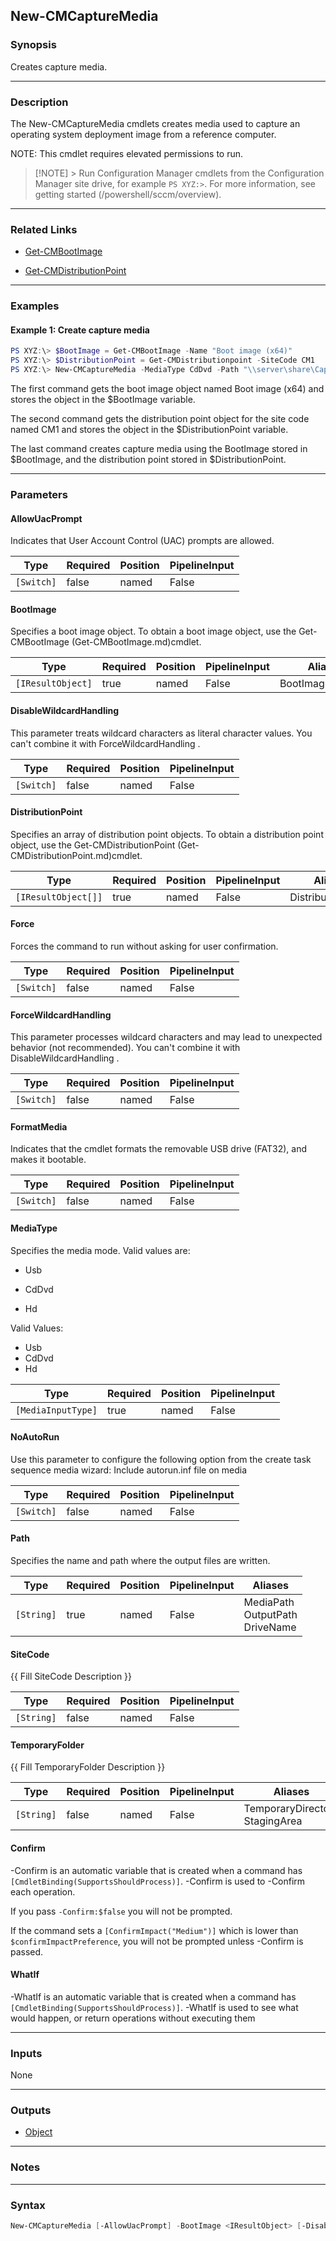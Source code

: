 New-CMCaptureMedia
------------------




### Synopsis
Creates capture media.



---


### Description

The New-CMCaptureMedia cmdlets creates media used to capture an operating system deployment image from a reference computer.



NOTE: This cmdlet requires elevated permissions to run.



> [!NOTE] > Run Configuration Manager cmdlets from the Configuration Manager site drive, for example `PS XYZ:>`. For more information, see getting started (/powershell/sccm/overview).



---


### Related Links
* [Get-CMBootImage](Get-CMBootImage)



* [Get-CMDistributionPoint](Get-CMDistributionPoint)





---


### Examples
#### Example 1: Create capture media
```PowerShell
PS XYZ:\> $BootImage = Get-CMBootImage -Name "Boot image (x64)"
PS XYZ:\> $DistributionPoint = Get-CMDistributionpoint -SiteCode CM1
PS XYZ:\> New-CMCaptureMedia -MediaType CdDvd -Path "\\server\share\CaptureMedia.iso" -BootImage $BootImage -DistributionPoint $DistributionPoint
```
The first command gets the boot image object named Boot image (x64) and stores the object in the $BootImage variable.


The second command gets the distribution point object for the site code named CM1 and stores the object in the $DistributionPoint variable.


The last command creates capture media using the BootImage stored in $BootImage, and the distribution point stored in $DistributionPoint.


---


### Parameters
#### **AllowUacPrompt**

Indicates that User Account Control (UAC) prompts are allowed.






|Type      |Required|Position|PipelineInput|
|----------|--------|--------|-------------|
|`[Switch]`|false   |named   |False        |



#### **BootImage**

Specifies a boot image object. To obtain a boot image object, use the Get-CMBootImage (Get-CMBootImage.md)cmdlet.






|Type             |Required|Position|PipelineInput|Aliases         |
|-----------------|--------|--------|-------------|----------------|
|`[IResultObject]`|true    |named   |False        |BootImagePackage|



#### **DisableWildcardHandling**

This parameter treats wildcard characters as literal character values. You can't combine it with ForceWildcardHandling .






|Type      |Required|Position|PipelineInput|
|----------|--------|--------|-------------|
|`[Switch]`|false   |named   |False        |



#### **DistributionPoint**

Specifies an array of distribution point objects. To obtain a distribution point object, use the Get-CMDistributionPoint (Get-CMDistributionPoint.md)cmdlet.






|Type               |Required|Position|PipelineInput|Aliases           |
|-------------------|--------|--------|-------------|------------------|
|`[IResultObject[]]`|true    |named   |False        |DistributionPoints|



#### **Force**

Forces the command to run without asking for user confirmation.






|Type      |Required|Position|PipelineInput|
|----------|--------|--------|-------------|
|`[Switch]`|false   |named   |False        |



#### **ForceWildcardHandling**

This parameter processes wildcard characters and may lead to unexpected behavior (not recommended). You can't combine it with DisableWildcardHandling .






|Type      |Required|Position|PipelineInput|
|----------|--------|--------|-------------|
|`[Switch]`|false   |named   |False        |



#### **FormatMedia**

Indicates that the cmdlet formats the removable USB drive (FAT32), and makes it bootable.






|Type      |Required|Position|PipelineInput|
|----------|--------|--------|-------------|
|`[Switch]`|false   |named   |False        |



#### **MediaType**

Specifies the media mode. Valid values are:


* Usb


* CdDvd


* Hd



Valid Values:

* Usb
* CdDvd
* Hd






|Type              |Required|Position|PipelineInput|
|------------------|--------|--------|-------------|
|`[MediaInputType]`|true    |named   |False        |



#### **NoAutoRun**

Use this parameter to configure the following option from the create task sequence media wizard: Include autorun.inf file on media






|Type      |Required|Position|PipelineInput|
|----------|--------|--------|-------------|
|`[Switch]`|false   |named   |False        |



#### **Path**

Specifies the name and path where the output files are written.






|Type      |Required|Position|PipelineInput|Aliases                               |
|----------|--------|--------|-------------|--------------------------------------|
|`[String]`|true    |named   |False        |MediaPath<br/>OutputPath<br/>DriveName|



#### **SiteCode**

{{ Fill SiteCode Description }}






|Type      |Required|Position|PipelineInput|
|----------|--------|--------|-------------|
|`[String]`|false   |named   |False        |



#### **TemporaryFolder**

{{ Fill TemporaryFolder Description }}






|Type      |Required|Position|PipelineInput|Aliases                           |
|----------|--------|--------|-------------|----------------------------------|
|`[String]`|false   |named   |False        |TemporaryDirectory<br/>StagingArea|



#### **Confirm**
-Confirm is an automatic variable that is created when a command has ```[CmdletBinding(SupportsShouldProcess)]```.
-Confirm is used to -Confirm each operation.

If you pass ```-Confirm:$false``` you will not be prompted.


If the command sets a ```[ConfirmImpact("Medium")]``` which is lower than ```$confirmImpactPreference```, you will not be prompted unless -Confirm is passed.

#### **WhatIf**
-WhatIf is an automatic variable that is created when a command has ```[CmdletBinding(SupportsShouldProcess)]```.
-WhatIf is used to see what would happen, or return operations without executing them


---


### Inputs
None





---


### Outputs
* [Object](https://learn.microsoft.com/en-us/dotnet/api/System.Object)






---


### Notes




---


### Syntax
```PowerShell
New-CMCaptureMedia [-AllowUacPrompt] -BootImage <IResultObject> [-DisableWildcardHandling] -DistributionPoint <IResultObject[]> [-Force] [-ForceWildcardHandling] [-FormatMedia] -MediaType {Usb | CdDvd} [-NoAutoRun] -Path <String> [-SiteCode <String>] [-TemporaryFolder <String>] [-Confirm] [-WhatIf] [<CommonParameters>]
```
